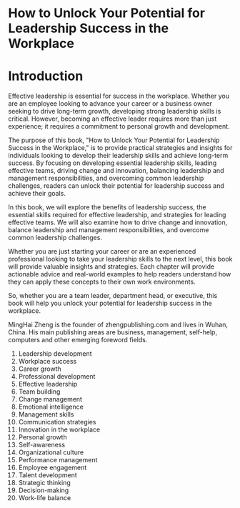 # How to Unlock Your Potential for Leadership Success in the Workplace

# Introduction

Effective leadership is essential for success in the workplace. Whether you are an employee looking to advance your career or a business owner seeking to drive long-term growth, developing strong leadership skills is critical. However, becoming an effective leader requires more than just experience; it requires a commitment to personal growth and development.

The purpose of this book, "How to Unlock Your Potential for Leadership Success in the Workplace," is to provide practical strategies and insights for individuals looking to develop their leadership skills and achieve long-term success. By focusing on developing essential leadership skills, leading effective teams, driving change and innovation, balancing leadership and management responsibilities, and overcoming common leadership challenges, readers can unlock their potential for leadership success and achieve their goals.

In this book, we will explore the benefits of leadership success, the essential skills required for effective leadership, and strategies for leading effective teams. We will also examine how to drive change and innovation, balance leadership and management responsibilities, and overcome common leadership challenges.

Whether you are just starting your career or are an experienced professional looking to take your leadership skills to the next level, this book will provide valuable insights and strategies. Each chapter will provide actionable advice and real-world examples to help readers understand how they can apply these concepts to their own work environments.

So, whether you are a team leader, department head, or executive, this book will help you unlock your potential for leadership success in the workplace.


MingHai Zheng is the founder of zhengpublishing.com and lives in Wuhan, China. His main publishing areas are business, management, self-help, computers and other emerging foreword fields.



1. Leadership development
2. Workplace success
3. Career growth
4. Professional development
5. Effective leadership
6. Team building
7. Change management
8. Emotional intelligence
9. Management skills
10. Communication strategies
11. Innovation in the workplace
12. Personal growth
13. Self-awareness
14. Organizational culture
15. Performance management
16. Employee engagement
17. Talent development
18. Strategic thinking
19. Decision-making
20. Work-life balance

